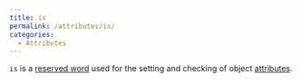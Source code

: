 ```yaml
---
title: is
permalink: /attributes/is/
categories: 
  - Attributes
---
```


`is` is a [reserved word](Reserved_Words) used for the
setting and checking of object [attributes](attributes).
